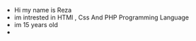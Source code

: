 - Hi my name is Reza
- im intrested in HTMl , Css And PHP Programming Language
- im 15 years old 
- 

<!---
rezaezati/rezaezati is a ✨ special ✨ repository because its `README.md` (this file) appears on your GitHub profile.
You can click the Preview link to take a look at your changes.
--->
